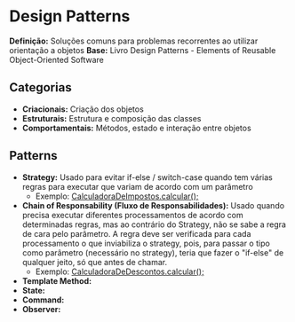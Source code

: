 # Design Patterns

**Definição:** Soluções comuns para problemas recorrentes ao utilizar orientação a objetos
**Base:** Livro Design Patterns - Elements of Reusable Object-Oriented Software

## Categorias

- **Criacionais:** Criação dos objetos
- **Estruturais:** Estrutura e composição das classes
- **Comportamentais:** Métodos, estado e interação entre objetos

## Patterns

- **Strategy:** Usado para evitar if-else / switch-case quando tem várias regras para executar que variam de acordo com um parâmetro
  - Exemplo: [CalculadoraDeImpostos.calcular();](https://github.com/fabiopsouza/learning-design-patterns/blob/main/loja/src/br/com/loja/alura/imposto/CalculadoraDeImpostos.java)
- **Chain of Responsability (Fluxo de Responsabilidades):** Usado quando precisa executar diferentes processamentos de acordo com determinadas regras, mas ao contrário do Strategy, não se sabe a regra de cara pelo parâmetro. A regra deve ser verificada para cada processamento o que inviabiliza o strategy, pois, para passar o tipo como parâmetro (necessário no strategy), teria que fazer o "if-else" de qualquer jeito, só que antes de chamar.
  - Exemplo: [CalculadoraDeDescontos.calcular();](https://github.com/fabiopsouza/learning-design-patterns/blob/main/loja/src/br/com/loja/alura/desconto/CalculadoraDeDescontos.java)
- **Template Method:**
- **State:**
- **Command:**
- **Observer:**
